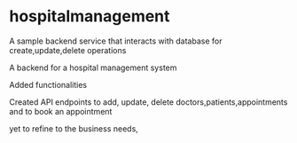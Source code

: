 # hospitalmanagement

A sample backend service that interacts with database for create,update,delete operations

A backend for a hospital management system

Added functionalities

Created API endpoints to add, update, delete doctors,patients,appointments and to book an appointment

yet to refine to the business needs, 
